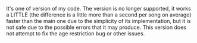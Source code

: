 It's one of version of my code.
The version is no longer supported, it works a LITTLE (the difference is a little more than a second per song on average) faster than the main one due to the simplicity of its implementation, but it is not safe due to the possible errors that it may produce. This version does not attempt to fix the age restriction bug or other issues.
